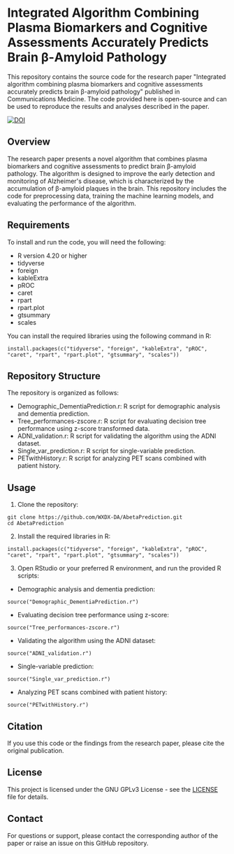 # Integrated Algorithm Combining Plasma Biomarkers and Cognitive Assessments Accurately Predicts Brain β-Amyloid Pathology
This repository contains the source code for the research paper "Integrated algorithm combining plasma biomarkers and cognitive assessments accurately predicts brain β-amyloid pathology" published in Communications Medicine. The code provided here is open-source and can be used to reproduce the results and analyses described in the paper. 

[![DOI](https://zenodo.org/badge/626207371.svg)](https://zenodo.org/badge/latestdoi/626207371)

## Overview
The research paper presents a novel algorithm that combines plasma biomarkers and cognitive assessments to predict brain β-amyloid pathology. The algorithm is designed to improve the early detection and monitoring of Alzheimer's disease, which is characterized by the accumulation of β-amyloid plaques in the brain. This repository includes the code for preprocessing data, training the machine learning models, and evaluating the performance of the algorithm.

## Requirements
To install and run the code, you will need the following:

* R version 4.20 or higher
* tidyverse
* foreign
* kableExtra
* pROC
* caret
* rpart
* rpart.plot
* gtsummary
* scales
    
You can install the required libraries using the following command in R:

````
install.packages(c("tidyverse", "foreign", "kableExtra", "pROC", "caret", "rpart", "rpart.plot", "gtsummary", "scales"))
````

## Repository Structure
The repository is organized as follows:

  * Demographic_DementiaPrediction.r: R script for demographic analysis and dementia prediction.
  * Tree_performances-zscore.r: R script for evaluating decision tree performance using z-score transformed data.
  * ADNI_validation.r: R script for validating the algorithm using the ADNI dataset.
  * Single_var_prediction.r: R script for single-variable prediction.
  * PETwithHistory.r: R script for analyzing PET scans combined with patient history.

## Usage
1. Clone the repository:
```
git clone https://github.com/WXDX-DA/AbetaPrediction.git
cd AbetaPrediction
```
2. Install the required libraries in R:

```
install.packages(c("tidyverse", "foreign", "kableExtra", "pROC", "caret", "rpart", "rpart.plot", "gtsummary", "scales"))
```

3. Open RStudio or your preferred R environment, and run the provided R scripts:

* Demographic analysis and dementia prediction:
```
source("Demographic_DementiaPrediction.r")
```
* Evaluating decision tree performance using z-score:
```
source("Tree_performances-zscore.r")
```
* Validating the algorithm using the ADNI dataset:
```
source("ADNI_validation.r")
```
* Single-variable prediction:
```
source("Single_var_prediction.r")
```
* Analyzing PET scans combined with patient history:
```
source("PETwithHistory.r")
```

## Citation
If you use this code or the findings from the research paper, please cite the original publication.


## License
This project is licensed under the GNU GPLv3 License - see the [LICENSE](https://github.com/WXDX-DA/AbetaPrediction/blob/main/LICENSE) file for details.

## Contact
For questions or support, please contact the corresponding author of the paper or raise an issue on this GitHub repository.
